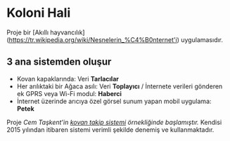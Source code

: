 # Koloni Hali

Proje bir [Akıllı hayvancılık] (https://tr.wikipedia.org/wiki/Nesnelerin_%C4%B0nternet'i) uygulamasıdır.
## 3 ana sistemden oluşur
- Kovan kapaklarında: Veri **Tarlacılar**
- Her arılıktaki bir Ağaca asılı: Veri **Toplayıcı** / İnternete verileri gönderen ek GPRS veya Wi-Fi modul: **Haberci** 
- İnternet üzerinde arıcıya özel görsel sunum yapan mobil uygulama: **Petek**

Proje _Cem Taşkent'in [kovan takip sistemi](http://kovantakip.blogspot.com.tr/) örnekliğinde başlamıştır._ Kendisi 2015 yılından itibaren sistemi verimli şekilde denemiş ve kullanmaktadır.

